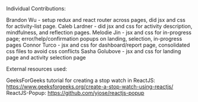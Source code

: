 Individual Contributions:

Brandon Wu - setup redux and react router across pages, did jsx and css for activity-list page.
Caleb Lardner - did jsx and css for activity description, mindfulness, and reflection pages.
Melodie Jin - jsx and css for in-progress page; error/help/confirmation popups on landing, selection, in-progress pages
Connor Turco - jsx and css for dashboard/report page, consolidated css files to avoid css conflicts
Sasha Golubove - jsx and css for landing page and activity selection page


External resources used:

GeeksForGeeks tutorial for creating a stop watch in ReactJS:
    https://www.geeksforgeeks.org/create-a-stop-watch-using-reactjs/
ReactJS-Popup:
    https://github.com/yjose/reactjs-popup
